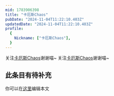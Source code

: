 ```yaml
---
mid: 1783906398
title: "卡厄斯Chaos"
pubDate: "2024-11-04T11:22:10.403Z"
updatedDate: "2024-11-04T11:22:10.403Z"
profile:
  {
    Nickname: ["卡厄斯Chaos"],
  }
---
```


关注[卡厄斯Chaos](https://space.bilibili.com/1783906398)谢谢喵~ 关注[卡厄斯Chaos](https://space.bilibili.com/1783906398)谢谢喵~

## 此条目有待补充
你可以在[这里](https://github.com/Yuhanawa/VTuber.ICU-Content/edit/master/v/卡厄斯Chaos/index.md)编辑本文
